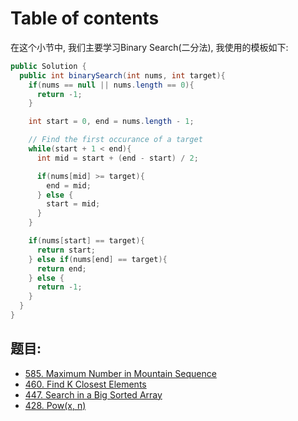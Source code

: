 # Table of contents

在这个小节中, 我们主要学习Binary Search\(二分法\), 我使用的模板如下:

```java
public Solution {
  public int binarySearch(int nums, int target){
    if(nums == null || nums.length == 0){
      return -1;
    }

    int start = 0, end = nums.length - 1;

    // Find the first occurance of a target
    while(start + 1 < end){
      int mid = start + (end - start) / 2;

      if(nums[mid] >= target){
        end = mid;
      } else {
        start = mid;
      }
    }

    if(nums[start] == target){
      return start;
    } else if(nums[end] == target){
      return end;
    } else {
      return -1;
    }
  }
}
```

## 题目:

* [585. Maximum Number in Mountain Sequence](https://wenlilearn.gitbook.io/lintcode/~/edit/drafts/-LFzeUhbwYeS5ixZgD_q/binary-search/585.-maximum-number-in-mountain-sequence)
* [460. Find K Closest Elements](https://github.com/wenlilearn/gitbook-lintcode/tree/6f2c79f0ec15972131f3fb2d666beaa77bfb2284/binary_search/binary_search/460.-find-k-closest-elements.md)
* [447. Search in a Big Sorted Array](https://github.com/wenlilearn/gitbook-lintcode/tree/6f2c79f0ec15972131f3fb2d666beaa77bfb2284/binary_search/binary_search/447.-search-in-a-big-sorted-array.md)
* [428. Pow\(x, n\)](https://github.com/wenlilearn/gitbook-lintcode/tree/6f2c79f0ec15972131f3fb2d666beaa77bfb2284/binary_search/binary_search/428.-pow-x-n.md)

